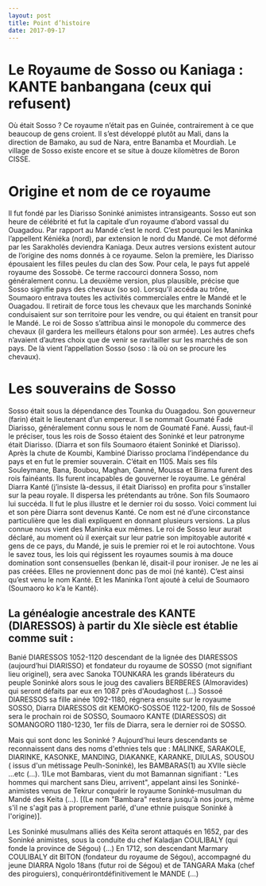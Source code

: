 ```yaml
---
layout: post
title: Point d’histoire 
date: 2017-09-17
---
```

# Le Royaume de Sosso ou Kaniaga : KANTE banbangana (ceux qui refusent)
Où était Sosso ? Ce royaume n’était pas en Guinée, contrairement à ce que beaucoup de gens croient. Il s’est développé plutôt au Mali, dans la direction de Bamako, au sud de Nara, entre Banamba et Mourdiah. Le village de Sosso existe encore et se situe à douze kilomètres de Boron CISSE.

# Origine et nom de ce royaume 
Il fut fondé par les Diarisso Soninké animistes intransigeants. Sosso eut son heure de célébrité et fut la capitale d’un royaume d’abord vassal du Ouagadou. Par rapport au Mandé c’est le nord. C’est pourquoi les Maninka l’appellent Kéniéka (nord), par extension le nord du Mandé. Ce mot déformé par les Sarakholés deviendra Kaniaga. Deux autres versions existent autour de l’origine des noms donnés à ce royaume. Selon la première, les Diarisso épousaient les filles peules du clan des Sow. Pour cela, le pays fut appelé royaume des Sossobè. Ce terme raccourci donnera Sosso, nom généralement connu.
La deuxième version, plus plausible, précise que Sosso signifie pays des chevaux (so so). Lorsqu’il accéda au trône, Soumaoro entrava toutes les activités commerciales entre le Mandé et le Ouagadou. Il retirait de force tous les chevaux que les marchands Soninké conduisaient sur son territoire pour les vendre, ou qui étaient en transit pour le Mandé. Le roi de Sosso s’attribua ainsi le monopole du commerce des chevaux (il gardera les meilleurs étalons pour son armée). Les autres chefs n’avaient d’autres choix que de venir se ravitailler sur les marchés de son pays. De là vient l’appellation Sosso (soso : là où on se procure les chevaux).
# Les souverains de Sosso
Sosso était sous la dépendance des Tounka du Ouagadou. Son gouverneur (farin) était le lieutenant d’un empereur. Il se nommait Goumaté Fadé Diarisso, généralement connu sous le nom de Goumaté Fané. Aussi, faut-il le préciser, tous les rois de Sosso étaient des Soninké et leur patronyme était Diarisso. (Diarra et son fils Soumaoro étaient Soninké et Diarisso). Après la chute de Koumbi, Kambiné Diarisso proclama l’indépendance du pays et en fut le premier souverain. C’était en 1105.
Mais ses fils Souleymane, Bana, Boubou, Maghan, Ganné, Moussa et Birama furent des rois fainéants. Ils furent incapables de gouverner le royaume. Le général Diarra Kanté (j’insiste là-dessus, il était Diarisso) en profita pour s’installer sur la peau royale. Il dispersa les prétendants au trône. Son fils Soumaoro lui succéda. Il fut le plus illustre et le dernier roi du sosso. Voici comment lui et son père Diarra sont devenus Kanté. Ce nom est né d’une circonstance particulière que les diali expliquent en donnant plusieurs versions.
La plus connue nous vient des Maninka eux mêmes. Le roi de Sosso leur aurait déclaré, au moment où il exerçait sur leur patrie son impitoyable autorité « gens de ce pays, du Mandé, je suis le premier roi et le roi autochtone. Vous le savez tous, les lois qui régissent les royaumes soumis à ma douce domination sont consensuelles (benkan lé, disait-il pour ironiser. Je ne les ai pas créées. Elles ne proviennent donc pas de moi (né kanté). C’est ainsi qu’est venu le nom Kanté. Et les Maninka l’ont ajouté à celui de Soumaoro (Soumaoro ko k’a le Kanté).


## La généalogie ancestrale des KANTE (DIARESSOS) à partir du XIe siècle est établie comme suit :
Banié DIARESSOS 1052-1120 descendant de la lignée des DIARESSOS (aujourd’hui DIARISSO) et fondateur du royaume de SOSSO (mot signifiant lieu originel), sera avec Sanoka TOUNKARA les grands libérateurs du peuple Soninké alors sous le joug des cavaliers BERBERES (Almoravides) qui seront défaits par eux en 1087 près d'Aoudaghost (...)
Sossoé DIARESSOS sa fille ainée 1092-1180, régnera ensuite sur le royaume SOSSO, 
 Diarra DIARESSOS dit KEMOKO-SOSSOE 1122-1200, fils de Sossoé sera le prochain roi de SOSSO, 
 Soumaoro KANTE (DIARESSOS) dit SOMANGORO 1180-1230, 1er fils de Diarra, sera le dernier roi de SOSSO.

Mais qui sont donc les Soninké ?
Aujourd'hui leurs descendants se reconnaissent dans des noms d'ethnies tels que :
MALINKE, SARAKOLE, DIARINKE, KASONKE, MANDING, DIAKANKE, KARANKE, DIULAS, SOUSOU ( issus d'un métissage Peulh-Soninké), les BAMBARAS(1) au XVIIe siècle ...etc (...).
1)Le mot Bambaras, vient du mot Bamannan signifiant : "Les hommes qui marchent sans Dieu, arrivent", appelant ainsi les Soninké-animistes venus de Tekrur conquérir le royaume Soninké-musulman du Mandé des Keita (...). [(Le nom "Bambara" restera jusqu'à nos jours, même s'il ne s'agit pas à proprement parlé, d'une ethnie puisque Soninké à l'origine)].
 
Les Soninké musulmans alliés des Keïta seront attaqués en 1652, par des Soninké animistes, sous la conduite du chef Kaladjan COULIBALY (qui fonde la province de Ségou) (...)
En 1712, son descendant Marmary COULIBALY dit BITON (fondateur du royaume de Ségou), accompagné du jeune DIARRA Ngolo 18ans (futur roi de Ségou) et de TANGARA Maka (chef des piroguiers), conquérirontdéfinitivement le MANDE (...)     
